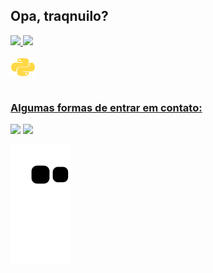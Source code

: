 ## Opa, traqnuilo?

 <div>
   <a href="https://github.com/jpsilveira11">
   <img height="180em" src="https://github-readme-stats.vercel.app/api?username=jpsilveira11&show_icons=true&theme=tokyonight&include_all_commits=true&count_private=true"/>
   <img height="180em" src="https://github-readme-stats.vercel.app/api/top-langs/?username=jpsilveira11&layout=compact&langs_count=6&theme=tokyonight"/>

</div>
<div style="display: inline_block"><br>
  <img align="center" alt="Py" height="30" width="40" src="https://raw.githubusercontent.com/devicons/devicon/master/icons/python/python-plain.svg">
  <!--
  <img align="center" alt="HTML" height="30" width="40" src="https://raw.githubusercontent.com/devicons/devicon/master/icons/html5/html5-original.svg">
  <img align="center" alt="CSS" height="30" width="40" src="https://raw.githubusercontent.com/devicons/devicon/master/icons/css3/css3-original.svg">
  -->
</div>
 
 <br>
 
  ### Algumas formas de entrar em contato:
 
<div> 
 <!-- 
  yt button
  <a href="https://www.youtube.com/{usr}" target="_blank"><img src="https://img.shields.io/badge/YouTube-FF0000?style=for-the-badge&logo=youtube&logoColor=white" target="_blank">     </a>
-->
<!--
  instagram button
  <a href="https://instagram.com/{usr}" target="_blank"><img src="https://img.shields.io/badge/-Instagram-%23E4405F?style=for-the-badge&logo=instagram&logoColor=white" target="_blank">
  </a>
-->
<!--
 <a href="https://discord.gg/{link}" target="_blank"><img src="https://img.shields.io/badge/Discord-7289DA?style=for-the-badge&logo=discord&logoColor=white" target="_blank"> </a>
-->
  <a href="https://www.linkedin.com/in/joão-pedro-espechit-silveira-7ba882208/" target="_blank"><img src="https://img.shields.io/badge/-LinkedIn-%230077B5?style=for-the-badge&logo=linkedin&logoColor=white" target="_blank"></a>
  <a href = "mailto:jpespechit@gmail.com"><img src="https://img.shields.io/badge/-Gmail-%23333?style=for-the-badge&logo=gmail&logoColor=white" target="_blank"></a>
   
 
  ![Snake animation](https://github.com/jpsilveira11/jpsilveira11/blob/output/github-contribution-grid-snake.svg)

</div>

<!--
**jpsilveira11/jpsilveira11** is a ✨ _special_ ✨ repository because its `README.md` (this file) appears on your GitHub profile.

Here are some ideas to get you started:

- 🔭 I’m currently working on ...
- 🌱 I’m currently learning ...
- 👯 I’m looking to collaborate on ...
- 🤔 I’m looking for help with ...
- 💬 Ask me about ...
- 📫 How to reach me: ...
- 😄 Pronouns: ...
- ⚡ Fun fact: ...
-->
